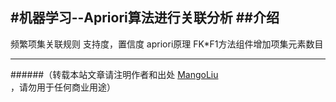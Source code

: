 ﻿#机器学习--Apriori算法进行关联分析
##介绍
--------------------------------
频繁项集关联规则
支持度，置信度
apriori原理
FK*F1方法组件增加项集元素数目


--------------------------------
######（转载本站文章请注明作者和出处 <a href="https://github.com/MangoLiu">MangoLiu</a> ，请勿用于任何商业用途）

